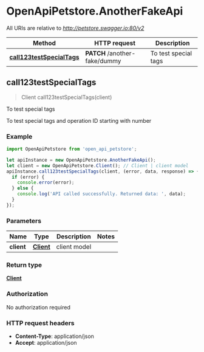 # OpenApiPetstore.AnotherFakeApi

All URIs are relative to *http://petstore.swagger.io:80/v2*

Method | HTTP request | Description
------------- | ------------- | -------------
[**call123testSpecialTags**](AnotherFakeApi.md#call123testSpecialTags) | **PATCH** /another-fake/dummy | To test special tags



## call123testSpecialTags

> Client call123testSpecialTags(client)

To test special tags

To test special tags and operation ID starting with number

### Example

```javascript
import OpenApiPetstore from 'open_api_petstore';

let apiInstance = new OpenApiPetstore.AnotherFakeApi();
let client = new OpenApiPetstore.Client(); // Client | client model
apiInstance.call123testSpecialTags(client, (error, data, response) => {
  if (error) {
    console.error(error);
  } else {
    console.log('API called successfully. Returned data: ', data);
  }
});
```

### Parameters


Name | Type | Description  | Notes
------------- | ------------- | ------------- | -------------
 **client** | [**Client**](Client.md)| client model | 

### Return type

[**Client**](Client.md)

### Authorization

No authorization required

### HTTP request headers

- **Content-Type**: application/json
- **Accept**: application/json


